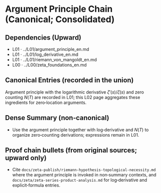 # Argument Principle Chain (Canonical; Consolidated)

## Dependencies (Upward)
- L01 · ../L01/argument_principle_en.md
- L01 · ../L01/log_derivative_en.md
- L01 · ../L01/riemann_von_mangoldt_en.md
- L00 · ../L00/zeta_foundations_en.md

## Canonical Entries (recorded in the union)
Argument principle with the logarithmic derivative $\zeta'(s)/\zeta(s)$ and zero counting $N(T)$ are recorded in L01; this L02 page aggregates these ingredients for zero‑location arguments.

## Dense Summary (non‑canonical)
- Use the argument principle together with log‑derivative and $N(T)$ to organize zero‑counting derivations; expressions remain in L01.

## Proof chain bullets (from original sources; upward only)
- Cite `docs/zeta-publish/riemann-hypothesis-topological-necessity.md` where the argument principle is invoked in non‑summary contexts, and `docs/zeta/zeta-series-product-analysis.md` for log‑derivative and explicit‑formula entries.
